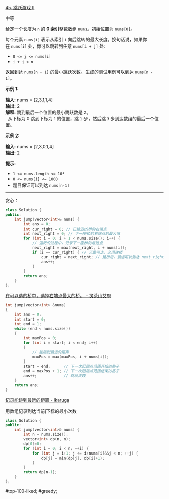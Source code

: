 [45. 跳跃游戏 II](https://leetcode.cn/problems/jump-game-ii/)

中等

给定一个长度为 `n` 的 **0 索引**整数数组 `nums`。初始位置为 `nums[0]`。

每个元素 `nums[i]` 表示从索引 `i` 向后跳转的最大长度。换句话说，如果你在 `nums[i]` 处，你可以跳转到任意 `nums[i + j]` 处:

- `0 <= j <= nums[i]` 
- `i + j < n`

返回到达 `nums[n - 1]` 的最小跳跃次数。生成的测试用例可以到达 `nums[n - 1]`。

**示例 1:**

**输入:** nums = [2,3,1,1,4]  
**输出:** 2  
**解释:** 跳到最后一个位置的最小跳跃数是 `2`。  
     从下标为 0 跳到下标为 1 的位置，跳 `1` 步，然后跳 `3` 步到达数组的最后一个位置。

**示例 2:**

**输入:** nums = [2,3,0,1,4]  
**输出:** 2  

**提示:**

- `1 <= nums.length <= 10⁴`
- `0 <= nums[i] <= 1000`
- 题目保证可以到达 `nums[n-1]`
---- ----

贪心：
```cpp
class Solution {
public:
    int jump(vector<int>& nums) {
        int ans = 0;
        int cur_right = 0; // 已建造的桥的右端点
        int next_right = 0; // 下一座桥的右端点的最大值
        for (int i = 0; i + 1 < nums.size(); i++) {
            // 遍历的过程中，记录下一座桥的最远点
            next_right = max(next_right, i + nums[i]);
            if (i == cur_right) { // 无路可走，必须建桥
                cur_right = next_right; // 建桥后，最远可以到达 next_right
                ans++;
            }
        }
        return ans;
    }
};
```
[在可以选的桥中，选择右端点最大的桥。 - 灵茶山艾府](https://leetcode.cn/problems/jump-game-ii/solutions/2926993/tu-jie-yi-zhang-tu-miao-dong-tiao-yue-yo-h2d4/)
```cpp
int jump(vector<int> &nums)
{
    int ans = 0;
    int start = 0;
    int end = 1;
    while (end < nums.size())
    {
        int maxPos = 0;
        for (int i = start; i < end; i++)
        {
            // 能跳到最远的距离
            maxPos = max(maxPos, i + nums[i]);
        }
        start = end;      // 下一次起跳点范围开始的格子
        end = maxPos + 1; // 下一次起跳点范围结束的格子
        ans++;            // 跳跃次数
    }
    return ans;
}
```
[记录能跳到最远的距离 - Ikaruga](https://leetcode.cn/problems/jump-game-ii/solutions/36035/45-by-ikaruga)

用数组记录到达当前j下标的最小次数
```cpp
class Solution {
public:
    int jump(vector<int>& nums) {
        int n = nums.size();
        vector<int> dp(n, n);
        dp[0]=0;
        for (int i = 0; i < n; ++i) {
            for (int j = i+1; j <= i+nums[i]&&j < n; ++j) {
                dp[j] = min(dp[j], dp[i]+1);
            }
        }
        return dp[n-1];
    }
};
```
#top-100-liked; #greedy;